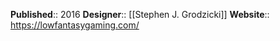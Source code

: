**Published**:: 2016
**Designer**:: [[Stephen J. Grodzicki]]
**Website**:: https://lowfantasygaming.com/


